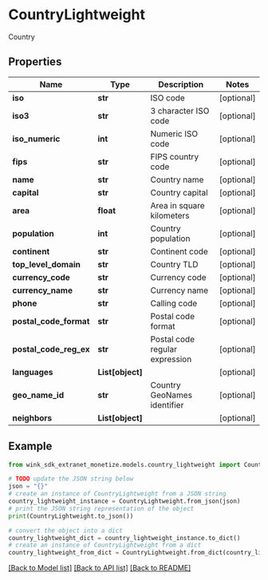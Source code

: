 # CountryLightweight

Country

## Properties

Name | Type | Description | Notes
------------ | ------------- | ------------- | -------------
**iso** | **str** | ISO code | [optional] 
**iso3** | **str** | 3 character ISO code | [optional] 
**iso_numeric** | **int** | Numeric ISO code | [optional] 
**fips** | **str** | FIPS country code | [optional] 
**name** | **str** | Country name | [optional] 
**capital** | **str** | Country capital | [optional] 
**area** | **float** | Area in square kilometers | [optional] 
**population** | **int** | Country population | [optional] 
**continent** | **str** | Continent code | [optional] 
**top_level_domain** | **str** | Country TLD | [optional] 
**currency_code** | **str** | Currency code | [optional] 
**currency_name** | **str** | Currency name | [optional] 
**phone** | **str** | Calling code | [optional] 
**postal_code_format** | **str** | Postal code format | [optional] 
**postal_code_reg_ex** | **str** | Postal code regular expression | [optional] 
**languages** | **List[object]** |  | [optional] 
**geo_name_id** | **str** | Country GeoNames identifier | [optional] 
**neighbors** | **List[object]** |  | [optional] 

## Example

```python
from wink_sdk_extranet_monetize.models.country_lightweight import CountryLightweight

# TODO update the JSON string below
json = "{}"
# create an instance of CountryLightweight from a JSON string
country_lightweight_instance = CountryLightweight.from_json(json)
# print the JSON string representation of the object
print(CountryLightweight.to_json())

# convert the object into a dict
country_lightweight_dict = country_lightweight_instance.to_dict()
# create an instance of CountryLightweight from a dict
country_lightweight_from_dict = CountryLightweight.from_dict(country_lightweight_dict)
```
[[Back to Model list]](../README.md#documentation-for-models) [[Back to API list]](../README.md#documentation-for-api-endpoints) [[Back to README]](../README.md)


